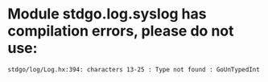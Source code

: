 # Module stdgo.log.syslog has compilation errors, please do not use:
```
stdgo/log/Log.hx:394: characters 13-25 : Type not found : GoUnTypedInt

```

